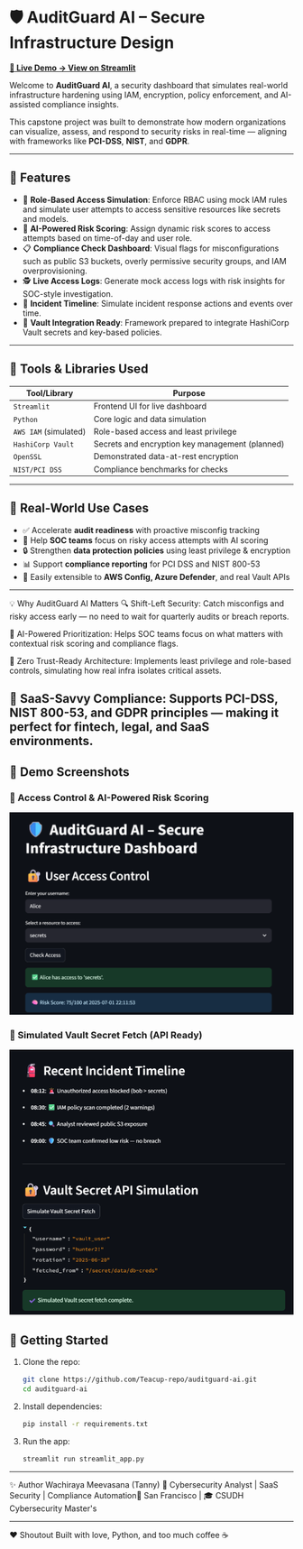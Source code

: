 # 🛡️ AuditGuard AI – Secure Infrastructure Design  
**[🚀 Live Demo → View on Streamlit](https://auditguard-ai.streamlit.app/)**

Welcome to **AuditGuard AI**, a security dashboard that simulates real-world infrastructure hardening using IAM, encryption, policy enforcement, and AI-assisted compliance insights.

This capstone project was built to demonstrate how modern organizations can visualize, assess, and respond to security risks in real-time — aligning with frameworks like **PCI-DSS**, **NIST**, and **GDPR**.

---

## 🔧 Features

- 🔐 **Role-Based Access Simulation**: Enforce RBAC using mock IAM rules and simulate user attempts to access sensitive resources like secrets and models.
- 🤖 **AI-Powered Risk Scoring**: Assign dynamic risk scores to access attempts based on time-of-day and user role.
- 📋 **Compliance Check Dashboard**: Visual flags for misconfigurations such as public S3 buckets, overly permissive security groups, and IAM overprovisioning.
- 🕵️ **Live Access Logs**: Generate mock access logs with risk insights for SOC-style investigation.
- 🧯 **Incident Timeline**: Simulate incident response actions and events over time.
- 🔐 **Vault Integration Ready**: Framework prepared to integrate HashiCorp Vault secrets and key-based policies.

---

## 📂 Tools & Libraries Used

| Tool/Library         | Purpose                                      |
|----------------------|----------------------------------------------|
| `Streamlit`          | Frontend UI for live dashboard               |
| `Python`             | Core logic and data simulation               |
| `AWS IAM` (simulated)| Role-based access and least privilege        |
| `HashiCorp Vault`    | Secrets and encryption key management (planned) |
| `OpenSSL`            | Demonstrated data-at-rest encryption         |
| `NIST/PCI DSS`       | Compliance benchmarks for checks             |

---

## 🎯 Real-World Use Cases

- ✅ Accelerate **audit readiness** with proactive misconfig tracking
- 🧠 Help **SOC teams** focus on risky access attempts with AI scoring
- 🔒 Strengthen **data protection policies** using least privilege & encryption
- 📊 Support **compliance reporting** for PCI DSS and NIST 800-53
- 🔁 Easily extensible to **AWS Config, Azure Defender**, and real Vault APIs

---
💡 Why AuditGuard AI Matters
🔍 Shift-Left Security: Catch misconfigs and risky access early — no need to wait for quarterly audits or breach reports.

🧠 AI-Powered Prioritization: Helps SOC teams focus on what matters with contextual risk scoring and compliance flags.

🔐 Zero Trust-Ready Architecture: Implements least privilege and role-based controls, simulating how real infra isolates critical assets.

🚀 SaaS-Savvy Compliance: Supports PCI-DSS, NIST 800-53, and GDPR principles — making it perfect for fintech, legal, and SaaS environments.
---

## 📸 Demo Screenshots

### 🔐 Access Control & AI-Powered Risk Scoring
![Access Control Demo](https://github.com/Teacup-repo/auditguard-ai/raw/main/LandingPageDemo.png)

### 🔑 Simulated Vault Secret Fetch (API Ready)
![Vault API Simulation](https://github.com/Teacup-repo/auditguard-ai/raw/main/IRand%20APIVault.png)


## 🚀 Getting Started

1. Clone the repo:
   ```bash
   git clone https://github.com/Teacup-repo/auditguard-ai.git
   cd auditguard-ai
2. Install dependencies:
   ```bash
   pip install -r requirements.txt
3. Run the app:
   ```bash
   streamlit run streamlit_app.py
---
✨ Author
Wachiraya Meevasana (Tanny)
🔐 Cybersecurity Analyst | SaaS Security | Compliance Automation📍 San Francisco | 🎓 CSUDH Cybersecurity Master's

---
❤️ Shoutout
Built with love, Python, and too much coffee ☕
